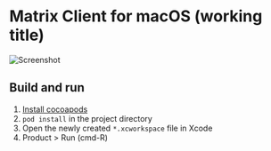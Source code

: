 Matrix Client for macOS (working title)
=======================================

![Screenshot](http://i.imgur.com/m1GJ4yp.png)

Build and run
-------------

1. [Install cocoapods](https://cocoapods.org)
2. `pod install` in the project directory
3. Open the newly created `*.xcworkspace` file in Xcode
4. Product > Run (cmd-R)

